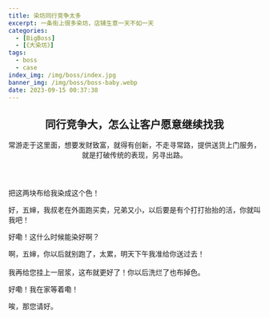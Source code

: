 ```yaml
---
title: 染坊同行竞争太多
excerpt: 一条街上很多染坊，店铺生意一天不如一天
categories:
  - [BigBoss]
  - [《大染坊》]
tags:
  - boss
  - case
index_img: /img/boss/index.jpg
banner_img: /img/boss/boss-baby.webp
date: 2023-09-15 00:37:38
---
```


<article class="the-dialogue">
	<header>
    <h2>
      同行竞争大，怎么让客户愿意继续找我
    </h2>
    <div class="note note-success">
      常游走于这里面，想要发财致富，就得有创新，不走寻常路，提供送货上门服务，就是打破传统的表现，另寻出路。
    </div>
  </header>
  <div class="responder" title="五婶">
    <p>
      把这两块布给我染成这个色！
    </p>
  </div>
  <div class="sender" title="小六子">
    <p>
    好，五婶，我叔老在外面跑买卖，兄弟又小，以后要是有个打打抬抬的活，你就叫我吧！
    </p>
  </div>
  <div class="responder" title="五婶">
    <p>
      好嘞！这什么时候能染好啊？
    </p>
  </div>
  <div class="sender" title="小六子">
    <p>
    啊，五婶，你以后就别跑了，太累，明天下午我准给你送过去！<br><br>
    我再给您挂上一层浆，这布就更好了！你以后洗烂了也布掉色。
    </p>
  </div>
  <div class="responder" title="五婶">
    <p>
      好嘞！我在家等着嘞！
    </p>
  </div>
  <div class="sender" title="小六子">
    <p>
    唉，那您请好。
    </p>
  </div>
</article>